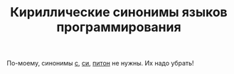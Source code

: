﻿---
title: "Кириллические синонимы языков программирования"
se.owner.user_id: 612759
se.owner.display_name: "u111"
se.owner.link: "https://ru.meta.stackoverflow.com/users/612759/u111"
se.link: "https://ru.meta.stackoverflow.com/questions/14477/%d0%9a%d0%b8%d1%80%d0%b8%d0%bb%d0%bb%d0%b8%d1%87%d0%b5%d1%81%d0%ba%d0%b8%d0%b5-%d1%81%d0%b8%d0%bd%d0%be%d0%bd%d0%b8%d0%bc%d1%8b-%d1%8f%d0%b7%d1%8b%d0%ba%d0%be%d0%b2-%d0%bf%d1%80%d0%be%d0%b3%d1%80%d0%b0%d0%bc%d0%bc%d0%b8%d1%80%d0%be%d0%b2%d0%b0%d0%bd%d0%b8%d1%8f"
se.question_id: 14477
se.post_type: question
---
<p>По-моему, синонимы <a href="https://ru.stackoverflow.com/questions/tagged/%d1%81" class="s-tag post-tag" title="показать вопросы с меткой [с]" aria-label="показать вопросы с меткой [с]" rel="tag" aria-labelledby="tag-с-tooltip-container" data-tag-menu-origin="Unknown">с</a>, <a href="https://ru.stackoverflow.com/questions/tagged/%d1%81%d0%b8" class="s-tag post-tag" title="показать вопросы с меткой [си]" aria-label="показать вопросы с меткой [си]" rel="tag" aria-labelledby="tag-си-tooltip-container" data-tag-menu-origin="Unknown">си</a>, <a href="https://ru.stackoverflow.com/questions/tagged/%d0%bf%d0%b8%d1%82%d0%be%d0%bd" class="s-tag post-tag" title="показать вопросы с меткой [питон]" aria-label="показать вопросы с меткой [питон]" rel="tag" aria-labelledby="tag-питон-tooltip-container" data-tag-menu-origin="Unknown">питон</a> не нужны. Их надо убрать!</p>

